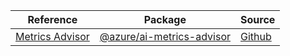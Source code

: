 | Reference | Package | Source |
|---|---|---|
|[Metrics Advisor](ai-metrics-advisor-readme.md)|[@azure/ai-metrics-advisor](https://www.npmjs.com/package/@azure/ai-metrics-advisor)|[Github](https://github.com/Azure/azure-sdk-for-js/blob/main/sdk/metricsadvisor/ai-metrics-advisor)|
